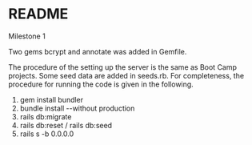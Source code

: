 # README 

Milestone 1

Two gems bcrypt and annotate was added in Gemfile.

The procedure of the setting up the server is the same as Boot Camp projects. Some seed data are added in seeds.rb. 
For completeness, the procedure for running the code is given in the following.



1. gem install bundler
2. bundle install --without production
3. rails db:migrate
4. rails db:reset / rails db:seed
5. rails s -b 0.0.0.0